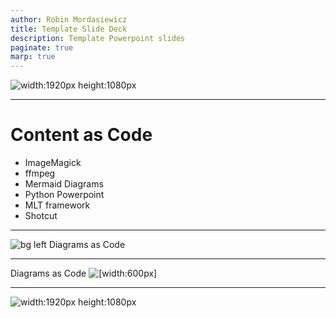 ```yaml
---
author: Robin Mordasiewicz
title: Template Slide Deck
description: Template Powerpoint slides
paginate: true
marp: true
---
```


<!-- _class: intro -->

![width:1920px height:1080px](index.png)

---

# **Content as Code**

- ImageMagick
- ffmpeg
- Mermaid Diagrams
- Python Powerpoint
- MLT framework
- Shotcut

---

![bg left](diagram1.png) Diagrams as Code

---

Diagrams as Code ![[width:600px]](diagram2.png)

---

<!-- _class: intro -->

![width:1920px height:1080px](outro.png)

